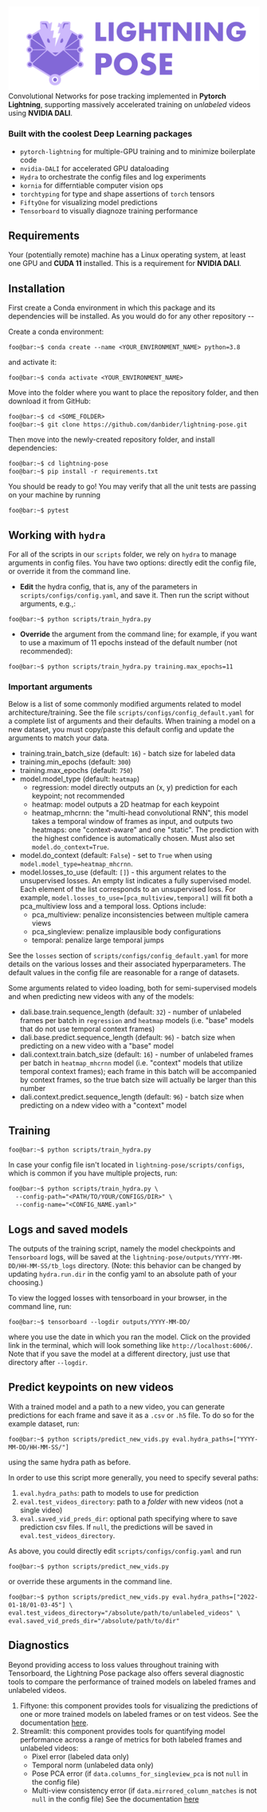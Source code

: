 ![Wide Lightning Pose Logo](assets/images/LightningPose_horizontal_light.png)
Convolutional Networks for pose tracking implemented in **Pytorch Lightning**, 
supporting massively accelerated training on *unlabeled* videos using **NVIDIA DALI**.

### Built with the coolest Deep Learning packages
* `pytorch-lightning` for multiple-GPU training and to minimize boilerplate code
* `nvidia-DALI` for accelerated GPU dataloading
* `Hydra` to orchestrate the config files and log experiments
* `kornia` for differntiable computer vision ops
* `torchtyping` for type and shape assertions of `torch` tensors
* `FiftyOne` for visualizing model predictions
* `Tensorboard` to visually diagnoze training performance

## Requirements
Your (potentially remote) machine has a Linux operating system, at least one GPU and **CUDA 11** installed. This 
is a requirement for **NVIDIA DALI**. 

## Installation

First create a Conda environment in which this package and its dependencies will be installed. 
As you would do for any other repository --

Create a conda environment:

```console 
foo@bar:~$ conda create --name <YOUR_ENVIRONMENT_NAME> python=3.8
```

and activate it:

```console
foo@bar:~$ conda activate <YOUR_ENVIRONMENT_NAME>
```

Move into the folder where you want to place the repository folder, and then download it from GitHub:

```console
foo@bar:~$ cd <SOME_FOLDER>
foo@bar:~$ git clone https://github.com/danbider/lightning-pose.git
```

Then move into the newly-created repository folder, and install dependencies:

```console
foo@bar:~$ cd lightning-pose
foo@bar:~$ pip install -r requirements.txt
```

You should be ready to go! You may verify that all the unit tests are passing on your 
machine by running

```console
foo@bar:~$ pytest
```

## Working with `hydra`

For all of the scripts in our `scripts` folder, we rely on `hydra` to manage arguments in 
config files. You have two options: directly edit the config file, or override it from the command 
line.

* **Edit** the hydra config, that is, any of the parameters in `scripts/configs/config.yaml`, 
and save it. Then run the script without arguments, e.g.,:
```console
foo@bar:~$ python scripts/train_hydra.py
```

* **Override** the argument from the command line; for example, if you want to use a maximum of 11
epochs instead of the default number (not recommended):
```console
foo@bar:~$ python scripts/train_hydra.py training.max_epochs=11
```

### Important arguments
Below is a list of some commonly modified arguments related to model architecture/training. See
the file `scripts/configs/config_default.yaml` for a complete list of arguments and their defaults. 
When training a model on a new dataset, you must copy/paste this default config and update the 
arguments to match your data.
* training.train_batch_size (default: `16`) - batch size for labeled data
* training.min_epochs (default: `300`)
* training.max_epochs (default: `750`)
* model.model_type (default: `heatmap`)
    * regression: model directly outputs an (x, y) prediction for each keypoint; not recommended
    * heatmap: model outputs a 2D heatmap for each keypoint
    * heatmap_mhcrnn: the "multi-head convolutional RNN", this model takes a temporal window of 
    frames as input, and outputs two heatmaps: one "context-aware" and one "static". The prediction 
    with the highest confidence is automatically chosen. Must also set `model.do_context=True`.
* model.do_context (default: `False`) - set to `True` when using `model.model_type=heatmap_mhcrnn`.
* model.losses_to_use (default: `[]`) - this argument relates to the unsupervised losses. An empty 
list indicates a fully supervised model. Each element of the list corresponds to an unsupervised
loss. For example,
`model.losses_to_use=[pca_multiview,temporal]` will fit both a pca_multiview loss and a temporal 
loss. Options include:
    * pca_multiview: penalize inconsistencies between multiple camera views
    * pca_singleview: penalize implausible body configurations
    * temporal: penalize large temporal jumps

See the `losses` section of `scripts/configs/config_default.yaml` for more details on the various 
losses and their associated hyperparameters. The default values in the config file are reasonable 
for a range of datasets.

Some arguments related to video loading, both for semi-supervised models and when predicting new 
videos with any of the models:
* dali.base.train.sequence_length (default: `32`) - number of unlabeled frames per batch in 
`regression` and `heatmap` models (i.e. "base" models that do not use temporal context frames)
* dali.base.predict.sequence_length (default: `96`) - batch size when predicting on a new video with 
a "base" model
* dali.context.train.batch_size (default: `16`) - number of unlabeled frames per batch in 
`heatmap_mhcrnn` model (i.e. "context" models that utilize temporal context frames); each frame in 
this batch will be accompanied by context frames, so the true batch size will actually be larger 
than this number
* dali.context.predict.sequence_length (default: `96`) - batch size when predicting on a ndew video
with a "context" model

## Training

```console
foo@bar:~$ python scripts/train_hydra.py
```
In case your config file isn't located in `lightning-pose/scripts/configs`, which is common if you 
have multiple projects, run:

```console
foo@bar:~$ python scripts/train_hydra.py \
  --config-path="<PATH/TO/YOUR/CONFIGS/DIR>" \
  --config-name="<CONFIG_NAME.yaml>"
```

## Logs and saved models

The outputs of the training script, namely the model checkpoints and `Tensorboard` logs, 
will be saved at the `lightning-pose/outputs/YYYY-MM-DD/HH-MM-SS/tb_logs` directory. (Note: this 
behavior can be changed by updating `hydra.run.dir` in the config yaml to an absolute path of your 
choosing.)

To view the logged losses with tensorboard in your browser, in the command line, run:

```console
foo@bar:~$ tensorboard --logdir outputs/YYYY-MM-DD/
```

where you use the date in which you ran the model. Click on the provided link in the
terminal, which will look something like `http://localhost:6006/`.
Note that if you save the model at a different directory, just use that directory after `--logdir`.

## Predict keypoints on new videos
With a trained model and a path to a new video, you can generate predictions for each 
frame and save it as a `.csv` or `.h5` file. 
To do so for the example dataset, run:

```console
foo@bar:~$ python scripts/predict_new_vids.py eval.hydra_paths=["YYYY-MM-DD/HH-MM-SS/"]
```

using the same hydra path as before.

In order to use this script more generally, you need to specify several paths:
1. `eval.hydra_paths`: path to models to use for prediction
2. `eval.test_videos_directory`: path to a *folder* with new videos (not a single video)
3. `eval.saved_vid_preds_dir`: optional path specifying where to save prediction csv files. If `null`, the predictions will be saved in `eval.test_videos_directory`.

As above, you could directly edit `scripts/configs/config.yaml` and run
```console
foo@bar:~$ python scripts/predict_new_vids.py 
```
or override these arguments in the command line.

```console
foo@bar:~$ python scripts/predict_new_vids.py eval.hydra_paths=["2022-01-18/01-03-45"] \
eval.test_videos_directory="/absolute/path/to/unlabeled_videos" \
eval.saved_vid_preds_dir="/absolute/path/to/dir"
```

## Diagnostics

Beyond providing access to loss values throughout training with Tensorboard, the Lightning Pose
package also offers several diagnostic tools to compare the performance of trained models on 
labeled frames and unlabeled videos.

1. Fiftyone: this component provides tools for visualizing the predictions of one or more trained
models on labeled frames or on test videos. See the documentation [here](docs/fiftyone.md). 
2. Streamlit: this component provides tools for quantifying model performance across a range of
metrics for both labeled frames and unlabeled videos:
    * Pixel error (labeled data only)
    * Temporal norm (unlabeled data only)
    * Pose PCA error (if `data.columns_for_singleview_pca` is not `null` in the config file)
    * Multi-view consistency error (if `data.mirrored_column_matches` is not `null` in the config 
    file)
See the documentation [here](docs/apps.md)
